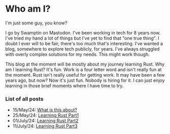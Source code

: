 # Who am I?

I'm just some guy, you know?

I go by Swamptin on Mastodon. I've been working in tech for 8 years now. I've
tried my hand a lot of things but I've yet to find that "one true thing". I
doubt I ever will to be fair, there's too much that's interesting. I've wanted a
blog, somewhere to explore tech publicly, for years. I've always struggled with
overly complex solutions for my needs. This might work though.

This blog at the moment will be mostly about my journey learning Rust. Why am I
learning Rust? It's fun. Work is a four letter word and isn't really fun at the
moment. Rust isn't really useful for getting work. It may have been a few years
ago, but now? Now it's just fun. Nobody is hiring for it. I can just enjoy learning
in those brief moments where I have time to try.

### List of all posts

- 15/May/24: [What is this about?](goals.md)
- 25/May/24: [Learning Rust Part1](rust_part1.md)
- 01/July/24: [Learning Rust Part2](rust_part2.md)
- 11/July/24: [Learning Rust Part3](rust_part3.md)
